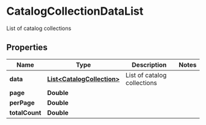 

# CatalogCollectionDataList

List of catalog collections

## Properties

| Name | Type | Description | Notes |
|------------ | ------------- | ------------- | -------------|
|**data** | [**List&lt;CatalogCollection&gt;**](CatalogCollection.md) | List of catalog collections |  |
|**page** | **Double** |  |  |
|**perPage** | **Double** |  |  |
|**totalCount** | **Double** |  |  |



